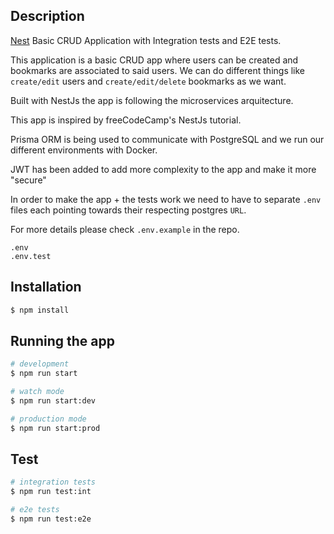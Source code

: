 ## Description

[Nest](https://github.com/nestjs/nest) Basic CRUD Application with Integration tests and E2E tests.

This application is a basic CRUD app where users can be created and bookmarks are associated to said users. We can do different things like `create/edit` users and `create/edit/delete` bookmarks as we want.

Built with NestJs the app is following the microservices arquitecture.

This app is inspired by freeCodeCamp's NestJs tutorial.

Prisma ORM is being used to communicate with PostgreSQL and we run our different environments with Docker.

JWT has been added to add more complexity to the app and make it more "secure"

In order to make the app + the tests work we need to have to separate `.env` files each pointing towards their respecting postgres `URL`.

For more details please check `.env.example` in the repo.

```
.env
.env.test
```

## Installation

```bash
$ npm install
```

## Running the app

```bash
# development
$ npm run start

# watch mode
$ npm run start:dev

# production mode
$ npm run start:prod
```

## Test

```bash
# integration tests
$ npm run test:int

# e2e tests
$ npm run test:e2e
```
